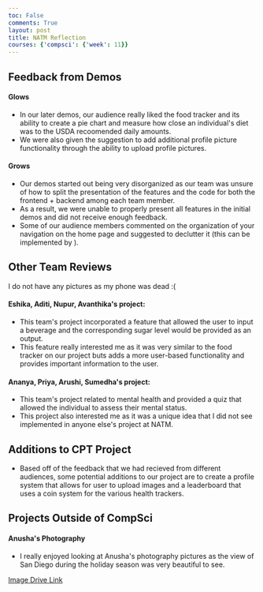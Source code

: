 ```yaml
---
toc: False
comments: True
layout: post
title: NATM Reflection
courses: {'compsci': {'week': 11}}
---
```


## **Feedback from Demos**

#### **Glows**
- In our later demos, our audience really liked the food tracker and its ability to create a pie chart and measure how close an individual's diet was to the USDA recoomended daily amounts.
- We were also given the suggestion to add additional profile picture functionality through the ability to upload profile pictures.


#### **Grows**
- Our demos started out being very disorganized as our team was unsure of how to split the presentation of the features and the code for both the frontend + backend among each team member.
- As a result, we were unable to properly present all features in the initial demos and did not receive enough feedback.
- Some of our audience members commented on the organization of your navigation on the home page and suggested to declutter it (this can be implemented by ).


## **Other Team Reviews**

I do not have any pictures as my phone was dead :(

#### **Eshika, Aditi, Nupur, Avanthika's project:** 

- This team's project incorporated a feature that allowed the user to input a beverage and the corresponding sugar level would be provided as an output.
- This feature really interested me as it was very similar to the food tracker on our project buts adds a more user-based functionality and provides important information to the user. 


#### **Ananya, Priya, Arushi, Sumedha's project:**
- This team's project related to mental health and provided a quiz that allowed the individual to assess their mental status.
- This project also interested me as it was a unique idea that I did not see implemented in anyone else's project at NATM. 

## **Additions to CPT Project**

- Based off of the feedback that we had recieved from different audiences, some potential additions to our project are to create a profile system that allows for user to upload images and a leaderboard that uses a coin system for the various health trackers.

## **Projects Outside of CompSci**

#### **Anusha's Photography**
- I really enjoyed looking at Anusha's photography pictures as the view of San Diego during the holiday season was very beautiful to see. 



[Image Drive Link](https://drive.google.com/file/d/1Z2jynjULxwSD55hazfZUW-nlHPXOUpOk/view?usp=sharing)
